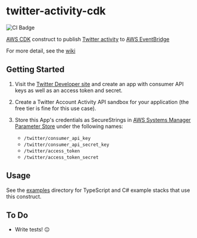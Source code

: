# twitter-activity-cdk

![CI Badge](https://github.com/pofallon/twitter-activity-cdk/workflows/CI/badge.svg)

[AWS CDK](https://aws.amazon.com/cdk/) construct to publish [Twitter activity](https://developer.twitter.com/en/docs/accounts-and-users/subscribe-account-activity/overview) to [AWS EventBridge](https://aws.amazon.com/eventbridge/)

For more detail, see the [wiki](https://github.com/pofallon/twitter-activity-cdk/wiki)

## Getting Started

1.  Visit the [Twitter Developer site](https://developer.twitter.com) and create an app with consumer API keys as well as an access token and secret.

1.  Create a Twitter Account Activity API sandbox for your application (the free tier is fine for this use case).

1.  Store this App's credentials as SecureStrings in [AWS Systems Manager Parameter Store](https://docs.aws.amazon.com/systems-manager/latest/userguide/systems-manager-parameter-store.html) under the following names:

    * `/twitter/consumer_api_key` 
    * `/twitter/consumer_api_secret_key`
    * `/twitter/access_token` 
    * `/twitter/access_token_secret`

## Usage

See the [examples](examples) directory for TypeScript and C# example stacks that use this construct.

## To Do

* Write tests! :neutral_face:
